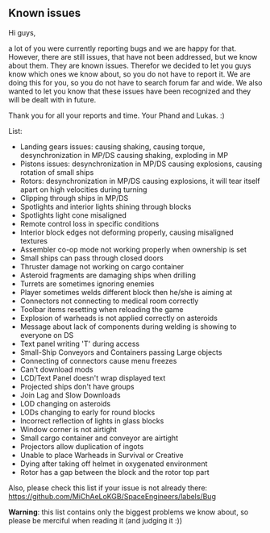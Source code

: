 ## Known issues

Hi guys,

a lot of you were currently reporting bugs and we are happy for that. However, there are still issues, that have not been addressed, but we know about them. They are known issues. Therefor we decided to let you guys know which ones we know about, so you do not have to report it. We are doing this for you, so you do not have to search forum far and wide. We also wanted to let you know that these issues have been recognized and they will be dealt with in future.

Thank you for all your reports and time. Your Phand and Lukas. :)

List:

- Landing gears issues: causing shaking, causing torque, desynchronization in MP/DS causing shaking, exploding in MP
- Pistons issues: desynchronization in MP/DS causing explosions, causing rotation of small ships
- Rotors: desynchronization in MP/DS causing explosions, it will tear itself apart on high velocities during turning
- Clipping through ships in MP/DS
- Spotlights and interior lights shining through blocks
- Spotlights light cone misaligned
- Remote control loss in specific conditions
- Interior block edges not deforming properly, causing misaligned textures
- Assembler co-op mode not working properly when ownership is set
- Small ships can pass through closed doors
- Thruster damage not working on cargo container
- Asteroid fragments are damaging ships when drilling
- Turrets are sometimes ignoring enemies
- Player sometimes welds different block then he/she is aiming at
- Connectors not connecting to medical room correctly
- Toolbar items resetting when reloading the game
- Explosion of warheads is not applied correctly on asteroids
- Message about lack of components during welding is showing to everyone on DS
- Text panel writing 'T' during access
- Small-Ship Conveyors and Containers passing Large objects
- Connecting of connectors cause menu freezes
- Can't download mods
- LCD/Text Panel doesn't wrap displayed text
- Projected ships don't have groups
- Join Lag and Slow Downloads
- LOD changing on asteroids
- LODs changing to early for round blocks
- Incorrect reflection of lights in glass blocks
- Window corner is not airtight
- Small cargo container and conveyor are airtight
- Projectors allow duplication of ingots
- Unable to place Warheads in Survival or Creative 
- Dying after taking off helmet in oxygenated environment
- Rotor has a gap between the block and the rotor top part

Also, please check this list if your issue is not already there: https://github.com/MiChAeLoKGB/SpaceEngineers/labels/Bug

**Warning**: this list contains only the biggest problems we know about, so please be merciful when reading it (and judging it :))
